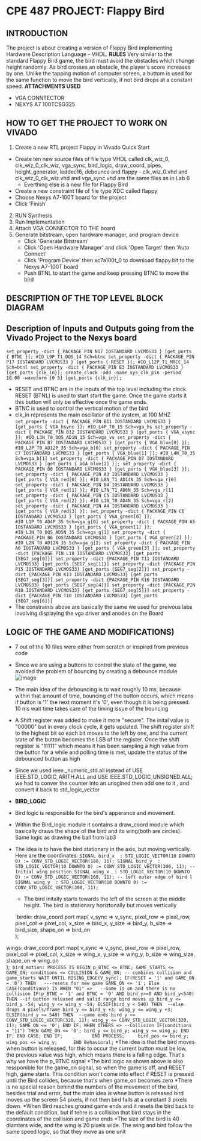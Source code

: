 # CPE 487 PROJECT: Flappy Bird

## INTRODUCTION
The project is about creating a version of Flappy Bird implementing Hardware Description Language - VHDL. 
**RULES**
Very similar to the standard Flappy Bird game, the bird must avoid the obstacles which change height randomly. As bird crosses an obstacle, the player's score increases by one. Unlike the tapping motion of computer screen, a buttom is used for the same function to move the bird vertically, if not bird drops at a constant speed.
**ATTACHMENTS USED**
- VGA CONNTECTOR
- NEXYS A7 100TCSG325
## HOW TO GET THE PROJECT TO WORK ON VIVADO
1.  Create a new RTL project Flappy in Vivado Quick Start
   * Create ten new source files of file type VHDL called clk_wiz_0, clk_wiz_0_clk_wiz, vga_sync, bird_logic, draw_coord, pipes, height_generator, leddec16, debounce and flappy
    - clk_wiz_0.vhd and clk_wiz_0_clk_wiz.vhd and vga_sync.vhd are the same files as in Lab 6
     - Everthing else is a new file for Flappy Bird
   * Create a new constraint file of file type XDC called flappy
   * Choose Nexys A7-100T board for the project
   * Click 'Finish'
2. RUN Synthesis
3. Run Implementation
4. Attach VGA CONNECTOR TO THE board
5. Generate bitstream, open hardware manager, and program device
      * Click 'Generate Bitstream'
      * Click 'Open Hardware Manager' and click 'Open Target' then 'Auto Connect'
      * Click 'Program Device' then xc7a100t_0 to download flappy.bit to the Nexys A7-100T board
      * Push BTNL to start the game and keep pressing BTNC to move the bird
## DESCRIPTION OF THE TOP LEVEL BLOCK DIAGRAM



## Description of Inputs and Outputs going from the Vivado Project to the Nexys board
`set_property -dict { PACKAGE_PIN N17 IOSTANDARD LVCMOS33 } [get_ports { BTNC }]; #IO_L9P_T1_DQS_14 Sch=btnc
set_property -dict { PACKAGE_PIN P17 IOSTANDARD LVCMOS33 } [get_ports { RESET }]; #IO_L12P_T1_MRCC_14 Sch=btnl
set_property -dict { PACKAGE_PIN E3 IOSTANDARD LVCMOS33 } [get_ports {clk_in}];
create_clock -add -name sys_clk_pin -period 10.00 -waveform {0 5} [get_ports {clk_in}];`
* RESET and BTNC are in the inputs of the top level including the clock. RESET (BTNL) is used to start start the game. Once the game starts it this button will only be effective once the game ends.
* BTNC is used to control the vertical motion of the bird
* clk_in represents the main oscillator of the system, at 100 MHZ
`set_property -dict { PACKAGE_PIN B11 IOSTANDARD LVCMOS33 } [get_ports { VGA_hsync }]; #IO_L4P_T0_15 Sch=vga_hs
set_property -dict { PACKAGE_PIN B12 IOSTANDARD LVCMOS33 } [get_ports { VGA_vsync }]; #IO_L3N_T0_DQS_AD1N_15 Sch=vga_vs
set_property -dict { PACKAGE_PIN B7 IOSTANDARD LVCMOS33 } [get_ports { VGA_blue[0] }]; #IO_L2P_T0_AD12P_35 Sch=vga_b[0]
set_property -dict { PACKAGE_PIN C7 IOSTANDARD LVCMOS33 } [get_ports { VGA_blue[1] }]; #IO_L4N_T0_35 Sch=vga_b[1]
set_property -dict { PACKAGE_PIN D7 IOSTANDARD LVCMOS33 } [get_ports { VGA_blue[2] }];
set_property -dict { PACKAGE_PIN D8 IOSTANDARD LVCMOS33 } [get_ports { VGA_blue[3] }];
set_property -dict { PACKAGE_PIN A3 IOSTANDARD LVCMOS33 } [get_ports { VGA_red[0] }]; #IO_L8N_T1_AD14N_35 Sch=vga_r[0]
set_property -dict { PACKAGE_PIN B4 IOSTANDARD LVCMOS33 } [get_ports { VGA_red[1] }]; #IO_L7N_T1_AD6N_35 Sch=vga_r[1]
set_property -dict { PACKAGE_PIN C5 IOSTANDARD LVCMOS33 } [get_ports { VGA_red[2] }]; #IO_L1N_T0_AD4N_35 Sch=vga_r[2]
set_property -dict { PACKAGE_PIN A4 IOSTANDARD LVCMOS33 } [get_ports { VGA_red[3] }];
set_property -dict { PACKAGE_PIN C6 IOSTANDARD LVCMOS33 } [get_ports { VGA_green[0] }]; #IO_L1P_T0_AD4P_35 Sch=vga_g[0]
set_property -dict { PACKAGE_PIN A5 IOSTANDARD LVCMOS33 } [get_ports { VGA_green[1] }]; #IO_L3N_T0_DQS_AD5N_35 Sch=vga_g[1]
set_property -dict { PACKAGE_PIN B6 IOSTANDARD LVCMOS33 } [get_ports { VGA_green[2] }]; #IO_L2N_T0_AD12N_35 Sch=vga_g[2]
set_property -dict { PACKAGE_PIN A6 IOSTANDARD LVCMOS33 } [get_ports { VGA_green[3] }];
set_property -dict {PACKAGE_PIN L18 IOSTANDARD LVCMOS33} [get_ports {SEG7_seg[0]}]
set_property -dict {PACKAGE_PIN T11 IOSTANDARD LVCMOS33} [get_ports {SEG7_seg[1]}]
set_property -dict {PACKAGE_PIN P15 IOSTANDARD LVCMOS33} [get_ports {SEG7_seg[2]}]
set_property -dict {PACKAGE_PIN K13 IOSTANDARD LVCMOS33} [get_ports {SEG7_seg[3]}]
set_property -dict {PACKAGE_PIN K16 IOSTANDARD LVCMOS33} [get_ports {SEG7_seg[4]}]
set_property -dict {PACKAGE_PIN R10 IOSTANDARD LVCMOS33} [get_ports {SEG7_seg[5]}]
set_property -dict {PACKAGE_PIN T10 IOSTANDARD LVCMOS33} [get_ports {SEG7_seg[6]}]`
* The constraints above are basically the same we used for preivous labs involving displaying the vga driver and anodes on the Board
## LOGIC OF THE GAME AND MODIFICATIONS)
* 7 out of the 10 files were either from scratch or inspired from previous code
* Since we are using a buttons to control the state of the game, we avoided the problem of bouncing by creating a debounce module
![image](https://github.com/johnB-A/flappybird/assets/156035355/8e711efc-26f6-4e73-a311-09ea4ff1ffee)
* The main idea of the debouncing is to wait roughly 10 ms, because within that amount of time, bouncing of the button occurs, which means if button is '1' the next moment it's '0', even though it is being pressed. 10 ms wait time takes care of the timing issue of the bouncing
* A Shift register was added to make it more "secure". The inital value is "00000" but in every clock cycle, it gets updated. The shift register shift to the highest bit so each bit moves to the left by one, and the current state of the button becomes the LSB of the register. Once the shift register is "11111" which means it has been sampling a high value from the button for a while and polling time is met, update the status of the debounced button as high
* Since we used ieee._numeric_std.all instead of USE IEEE.STD_LOGIC_ARITH.ALL and USE IEEE.STD_LOGIC_UNSIGNED.ALL; we had to conver the counter into an unsgined then add one to it , and convert it back to std_logic_vector
* **BIRD_LOGIC**
* Bird logic is responsible for the bird's apperance and movement.
* Within the Bird_logic module it contains a draw_coord module which basically draws the shape of the bird and its wing(both are circles). Same logic as drawing the ball from lab3
* The idea is to have the bird stationary in the axis, but moving vertically. Here are the coordinates:
  `SIGNAL bird_x  : STD_LOGIC_VECTOR(10 DOWNTO 0) := CONV_STD_LOGIC_VECTOR(180, 11);
	SIGNAL bird_y  : STD_LOGIC_VECTOR(10 DOWNTO 0) := CONV_STD_LOGIC_VECTOR(300, 11);
		--Initial wing position
	SIGNAL wing_x  : STD_LOGIC_VECTOR(10 DOWNTO 0) := CONV_STD_LOGIC_VECTOR(160, 11); -- left outer edge of bird l
	SIGNAL wing_y  : STD_LOGIC_VECTOR(10 DOWNTO 0) := CONV_STD_LOGIC_VECTOR(300, 11);`
  * The bird initally starts towards the left of the screen at the middle height. The bird is stationary horiztonally but moves vertically
    
   `birdie: draw_coord port map(
    v_sync => v_sync,
    pixel_row => pixel_row,
    pixel_col => pixel_col,
    x_size => bird_x,
    y_size => bird_y,
    b_size => bird_size,
    shape_on => bird_on   
);

wings: draw_coord port map(
    v_sync => v_sync,
    pixel_row => pixel_row,
    pixel_col => pixel_col,
    x_size => wing_x,
    y_size => wing_y,
    b_size => wing_size,
    shape_on => wing_on   
);`
bird_motion: PROCESS IS
BEGIN
    p_BTNC <= BTNC;
    GAME_STARTS <= GAME_ON;
    conditions <= COLLISION & GAME_ON; -- combines collision and game_starts
    WAIT UNTIL RISING_EDGE(V_sync);
        IF(RESET = '1' and GAME_ON = '0') THEN   ---resets for new game
            GAME_ON <= '1';
        Else
            CASE(conditions) IS
                WHEN "01" =>   --Game is on and there is no collision
                    IF(p_BTNC = '1' and BTNC = '0' AND bird_y>=0 AND bird_y<540) THEN --if button released and valid range bird moves up
                        bird_y <= bird_y -54;
                        wing_y <= wing_y -54;
                    ELSIF(bird_y < 540) THEN  --else drops 4 pixels/frame
                        bird_y <= bird_y +3;
                        wing_y <= wing_y +3;
                    ELSIF(bird_y >= 540) THEN  --game ends
                        bird_y <= CONV_STD_LOGIC_VECTOR(320, 11);
                        wing_y <= CONV_STD_LOGIC_VECTOR(320, 11);
                        GAME_ON <= '0';
                    END IF;
                WHEN OTHERS => --Collision
                    IF(conditions = "11") THEN
                        GAME_ON <= '0';
                        bird_y <= bird_y;
                        wing_y <= wing_y;
                    END IF;
            END CASE;
        END IF;          
END PROCESS;	
bird_pos <= bird_y;
wing_pos <= wing_y;		
END Behavioral;`
*The idea is that the bird moves when button is released, for this to occur the current button must be low, the previous value was high, which means there is a falling edge. That's why we have the p_BTNC signal
*The bird logic as shown above is also ressponible for the game_on signal, so when the game is off, and RESET high, game starts. This condition won't come into effect if RESET is pressed until the Bird collides, because that's when game_on becomes zero
*There is no special reason behind the numbers of the movement of the bird, besides trial and error, but the main idea is whne button is released bird moves up the screen 54 pixels, if not then bird falls at a constant 3 pixels down.
*When Bird reaches ground game ends and it resets the bird back to the default condition, but if tehre is a collision that bird stays in the coordinates of the collision and game ends
*The size of the bird is 40 diamters wide, and the wing is 20 pixels wide. The wing and bird follow the same speed logic, so that they move as one unit
  

